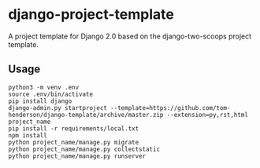 # django-project-template

A project template for Django 2.0 based on the django-two-scoops project template.

## Usage

```
python3 -m venv .env
source .env/bin/activate
pip install django
django-admin.py startproject --template=https://github.com/tom-henderson/django-template/archive/master.zip --extension=py,rst,html project_name
pip install -r requirements/local.txt
npm install
python project_name/manage.py migrate
python project_name/manage.py collectstatic
python project_name/manage.py runserver
```
